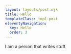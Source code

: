 ```yaml
---
layout: layouts/post.njk
title: Hello
templateClass: tmpl-post
eleventyNavigation:
  key: Hello
  order: 3
---
```


I am a person that writes stuff.
